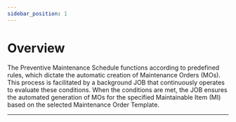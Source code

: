 ```yaml
---
sidebar_position: 1
---
```


# Overview

The Preventive Maintenance Schedule functions according to predefined rules, which dictate the automatic creation of Maintenance Orders (MOs). This process is facilitated by a background JOB that continuously operates to evaluate these conditions. When the conditions are met, the JOB ensures the automated generation of MOs for the specified Maintainable Item (MI) based on the selected Maintenance Order Template.

---
